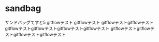 # sandbag
サンドバッグてすと5
gitflowテスト
gitflowテスト
gitflowテストgitflowテスト
gitflowテストgitflowテストgitflowテストgitflowテスト
gitflowテストgitflowテストgitflowテストgitflowテスト


